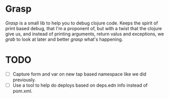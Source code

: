 # Grasp

_Grasp_ is a small lib to help you to debug clojure code.
Keeps the spirit of print based debug, that I'm a proponent of,
but with a twist that the clojure give us, and instead of printing arguments,
return valus and exceptions, we _grab_ to look at later and better _grasp_ what's happening.

# TODO

- [ ] Capture form and var on new tap based namespace like we did previously.
- [ ] Use a tool to help do deploys based on deps.edn info instead of pom.xml.
